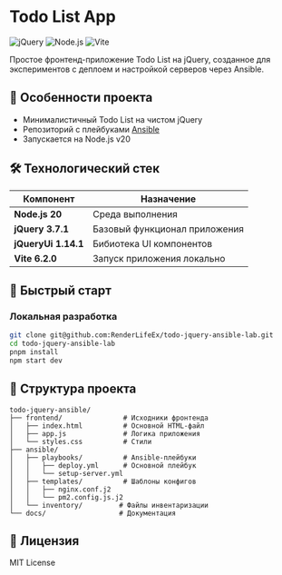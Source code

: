 # Todo List App

![jQuery](https://img.shields.io/badge/jQuery-0769AD?style=for-the-badge&logo=jquery&logoColor=white)
![Node.js](https://img.shields.io/badge/Node.js-339933?style=for-the-badge&logo=nodedotjs&logoColor=white)
![Vite](https://img.shields.io/badge/vite-%23646CFF.svg?style=for-the-badge&logo=vite&logoColor=white)

Простое фронтенд-приложение Todo List на jQuery, созданное для экспериментов с деплоем и настройкой серверов через Ansible.

## 📌 Особенности проекта

- Минималистичный Todo List на чистом jQuery
- Репозиторий с плейбуками [Ansible](https://github.com/RenderLifeEx/ansible-lab#)
- Запускается на Node.js v20

## 🛠 Технологический стек

| Компонент                 | Назначение                          |
|---------------------------|-------------------------------------|
| **Node.js 20**            | Среда выполнения                    |
| **jQuery 3.7.1**          | Базовый функционал приложения       |
| **jQueryUi 1.14.1**       | Бибиотека UI компонентов            |
| **Vite 6.2.0**            | Запуск приложения локально          |

## 🚀 Быстрый старт

### Локальная разработка
```bash
git clone git@github.com:RenderLifeEx/todo-jquery-ansible-lab.git
cd todo-jquery-ansible-lab
pnpm install
npm start dev
```

## 📂 Структура проекта

```
todo-jquery-ansible/
├── frontend/               # Исходники фронтенда
│   ├── index.html          # Основной HTML-файл
│   ├── app.js              # Логика приложения
│   └── styles.css          # Стили
├── ansible/
│   ├── playbooks/          # Ansible-плейбуки
│   │   ├── deploy.yml      # Основной плейбук
│   │   └── setup-server.yml
│   ├── templates/          # Шаблоны конфигов
│   │   ├── nginx.conf.j2
│   │   └── pm2.config.js.j2
│   └── inventory/         # Файлы инвентаризации
└── docs/                  # Документация
```

##  📜 Лицензия
MIT License